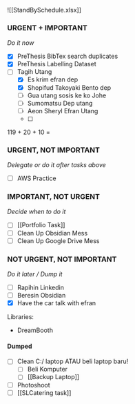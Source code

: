 []()![[StandBySchedule.xlsx]]

### URGENT + IMPORTANT
*Do it now*
- [x] PreThesis BibTex search duplicates
- [x] PreThesis Labelling Dataset 
- [ ] Tagih Utang
	- [x] Es krim efran dep
	- [x] Shopifud Takoyaki Bento dep
	- [ ] Gua utang sosis ke ko Johe
	- [ ] Sumomatsu Dep utang
	- [ ] Aeon Sheryl Efran Utang
	- [ ] 

119 + 20 + 10 = 
### URGENT, NOT IMPORTANT
*Delegate or do it after tasks above*
- [ ] AWS Practice

### IMPORTANT, NOT URGENT
*Decide when to do it*
- [ ] [[Portfolio Task]]
- [ ] Clean Up Obsidian Mess
- [ ] Clean Up Google Drive Mess

### NOT URGENT, NOT IMPORTANT
*Do it later / Dump it*
- [ ] Rapihin Linkedin
- [ ] Beresin Obsidian
- [x] Have the car talk with efran

Libraries:
- DreamBooth

#### Dumped
- [ ] Clean C:/ laptop ATAU beli laptop baru!
	- [ ] Beli Komputer
	- [ ] [[Backup Laptop]]
- [ ] Photoshoot
- [ ] [[SLCatering task]]